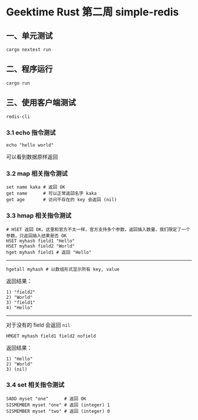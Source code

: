# Geektime Rust 第二周 simple-redis

## 一、单元测试
```
cargo nextest run
```

## 二、程序运行
```
cargo run
```

## 三、使用客户端测试

```
redis-cli
```

### 3.1 echo 指令测试
```
echo "hello world"
```

可以看到数据原样返回

### 3.2 map 相关指令测试
```
set name kaka # 返回 OK
get name      # 可以正常返回名字 kaka
get age       # 访问不存在的 key 会返回 (nil)
```

### 3.3 hmap 相关指令测试
```
# HSET 返回 OK，这里和官方不太一样，官方支持多个参数，返回插入数量，我们限定了一个参数，只返回插入结果是否 OK
HSET myhash field1 "Hello"
HSET myhash field2 "World"
hget myhash field1 # 返回 "Hello"
```

---

```
hgetall myhash # 以数组形式显示所有 key, value
```

返回结果：
```
1) "field2"
2) "World"
3) "field1"
4) "Hello"
```

---

对于没有的 field 会返回 `nil`
```
HMGET myhash field1 field2 nofield
```

返回结果：
```
1) "Hello"
2) "World"
3) (nil)
```

### 3.4 set 相关指令测试

```
SADD myset "one"      # 返回 OK
SISMEMBER myset "one" # 返回 (integer) 1
SISMEMBER myset "two" # 返回 (integer) 0
```
